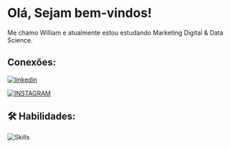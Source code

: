 
# Olá, Sejam bem-vindos! 

Me chamo William e atualmente estou estudando Marketing Digital & Data Science.

## Conexões:

[![linkedin](https://img.shields.io/badge/linkedin-0A66C2?style=for-the-badge&logo=linkedin&logoColor=white)](https://www.linkedin.com/in/william-santos-787b69115/) 

[![INSTAGRAM](https://img.shields.io/badge/Instagram-D03475?style=for-the-badge&logo=instagram&logoColor=white)](https://www.instagram.com/_i.amwilliam/)

## 🛠 Habilidades:

![Skills](https://skillicons.dev/icons?i=html,css,js,angular,java)
